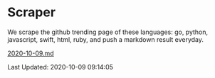 # Scraper

We scrape the github trending page of these languages: go, python, javascript, swift, html, ruby, and push a markdown result everyday.

[2020-10-09.md](https://github.com/henson/Scraper/blob/master/2020-10-09.md)

Last Updated: 2020-10-09 09:14:05